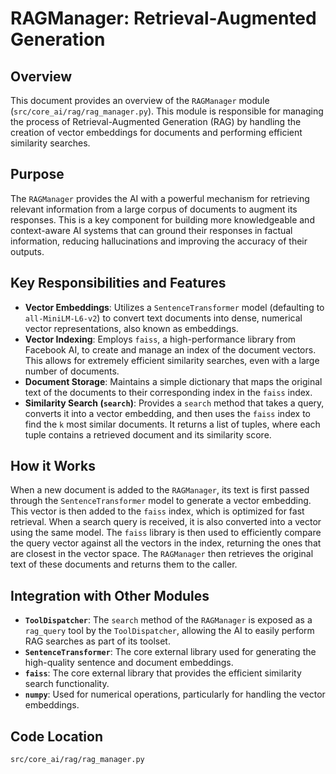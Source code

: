 # RAGManager: Retrieval-Augmented Generation

## Overview

This document provides an overview of the `RAGManager` module (`src/core_ai/rag/rag_manager.py`). This module is responsible for managing the process of Retrieval-Augmented Generation (RAG) by handling the creation of vector embeddings for documents and performing efficient similarity searches.

## Purpose

The `RAGManager` provides the AI with a powerful mechanism for retrieving relevant information from a large corpus of documents to augment its responses. This is a key component for building more knowledgeable and context-aware AI systems that can ground their responses in factual information, reducing hallucinations and improving the accuracy of their outputs.

## Key Responsibilities and Features

*   **Vector Embeddings**: Utilizes a `SentenceTransformer` model (defaulting to `all-MiniLM-L6-v2`) to convert text documents into dense, numerical vector representations, also known as embeddings.
*   **Vector Indexing**: Employs `faiss`, a high-performance library from Facebook AI, to create and manage an index of the document vectors. This allows for extremely efficient similarity searches, even with a large number of documents.
*   **Document Storage**: Maintains a simple dictionary that maps the original text of the documents to their corresponding index in the `faiss` index.
*   **Similarity Search (`search`)**: Provides a `search` method that takes a query, converts it into a vector embedding, and then uses the `faiss` index to find the `k` most similar documents. It returns a list of tuples, where each tuple contains a retrieved document and its similarity score.

## How it Works

When a new document is added to the `RAGManager`, its text is first passed through the `SentenceTransformer` model to generate a vector embedding. This vector is then added to the `faiss` index, which is optimized for fast retrieval. When a search query is received, it is also converted into a vector using the same model. The `faiss` library is then used to efficiently compare the query vector against all the vectors in the index, returning the ones that are closest in the vector space. The `RAGManager` then retrieves the original text of these documents and returns them to the caller.

## Integration with Other Modules

*   **`ToolDispatcher`**: The `search` method of the `RAGManager` is exposed as a `rag_query` tool by the `ToolDispatcher`, allowing the AI to easily perform RAG searches as part of its toolset.
*   **`SentenceTransformer`**: The core external library used for generating the high-quality sentence and document embeddings.
*   **`faiss`**: The core external library that provides the efficient similarity search functionality.
*   **`numpy`**: Used for numerical operations, particularly for handling the vector embeddings.

## Code Location

`src/core_ai/rag/rag_manager.py`